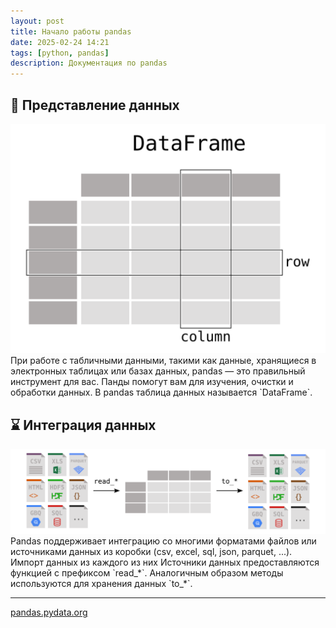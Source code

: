 ```yaml
---
layout: post
title: Начало работы pandas
date: 2025-02-24 14:21
tags: [python, pandas]
description: Документация по pandas
---
```

## :ghost: Представление данных
<img src='../assets/img/01_table_dataframe.svg' alt='svg error' />
При работе с табличными данными, такими как данные, хранящиеся в электронных таблицах или базах данных, pandas — это правильный инструмент для вас. Панды помогут вам для изучения, очистки и обработки данных. В pandas таблица данных называется `DataFrame`.  


## :hourglass: Интеграция данных
<img src='../assets/img/02_io_readwrite.svg' alt='svg error' />
Pandas поддерживает интеграцию со многими форматами файлов или источниками данных из коробки (csv, excel, sql, json, parquet, ...). Импорт данных из каждого из них Источники данных предоставляются функцией с префиксом `read_*`. Аналогичным образом методы используются для хранения данных `to_*`.


---

[pandas.pydata.org](https://pandas.pydata.org/)